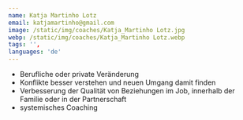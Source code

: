 ```yaml
---
name: Katja Martinho Lotz
email: katjamartinho@gmail.com
image: /static/img/coaches/Katja_Martinho Lotz.jpg
webp: /static/img/coaches/Katja_Martinho Lotz.webp
tags: '',
languages: 'de'
---
```


<ul><li>Berufliche oder private Veränderung</li><li>Konflikte besser verstehen und neuen Umgang damit finden</li><li>Verbesserung der Qualität von Beziehungen im Job, innerhalb der Familie oder in der Partnerschaft</li><li>systemisches Coaching</li></ul>